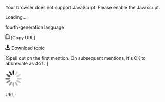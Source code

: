 Your browser does not support JavaScript. Please enable the Javascript.

Loading...

fourth-generation language

![Copy URL](fourth-generation-language_files/Copy.png) [Copy URL]

![Download](fourth-generation-language_files/Download.png)
Download topic

[Spell out on the first mention. On subsequent mentions, it's OK to abbreviate as *4GL*. ]

![In progress](fourth-generation-language_files/activity-large.gif)

URL :


